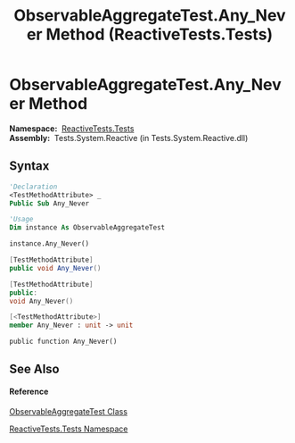 ﻿---
title: ObservableAggregateTest.Any_Never Method  (ReactiveTests.Tests)
TOCTitle: Any_Never Method
ms:assetid: M:ReactiveTests.Tests.ObservableAggregateTest.Any_Never
ms:mtpsurl: https://msdn.microsoft.com/en-us/library/reactivetests.tests.observableaggregatetest.any_never(v=VS.103)
ms:contentKeyID: 36619765
ms.date: 06/28/2011
mtps_version: v=VS.103
f1_keywords:
- ReactiveTests.Tests.ObservableAggregateTest.Any_Never
dev_langs:
- CSharp
- JScript
- VB
- FSharp
- c++
---

# ObservableAggregateTest.Any\_Never Method

**Namespace:**  [ReactiveTests.Tests](hh289046\(v=vs.103\).md)  
**Assembly:**  Tests.System.Reactive (in Tests.System.Reactive.dll)

## Syntax

``` vb
'Declaration
<TestMethodAttribute> _
Public Sub Any_Never
```

``` vb
'Usage
Dim instance As ObservableAggregateTest

instance.Any_Never()
```

``` csharp
[TestMethodAttribute]
public void Any_Never()
```

``` c++
[TestMethodAttribute]
public:
void Any_Never()
```

``` fsharp
[<TestMethodAttribute>]
member Any_Never : unit -> unit 
```

``` jscript
public function Any_Never()
```

## See Also

#### Reference

[ObservableAggregateTest Class](hh314823\(v=vs.103\).md)

[ReactiveTests.Tests Namespace](hh289046\(v=vs.103\).md)

